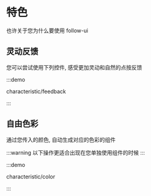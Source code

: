 # 特色

也许关于您为什么要使用 follow-ui

## 灵动反馈

您可以尝试使用下列控件, 感受更加灵动和自然的点按反馈

:::demo

characteristic/feedback

:::

## 自由色彩

通过您传入的颜色, 自动生成对应的色彩的组件

:::warning
以下操作更适合出现在您单独使用组件的时候
:::

:::demo

characteristic/color

:::
